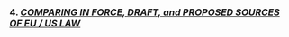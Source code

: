### 4. [*COMPARING IN FORCE, DRAFT, and PROPOSED SOURCES OF EU / US LAW*](https://github.com/lexmerca/TTIPv2_ToC)
